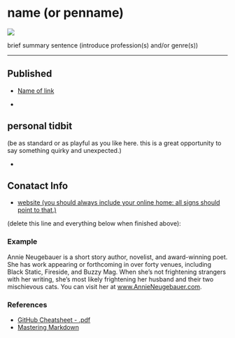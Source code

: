 # name (or penname)

![](./_assets/emot_051_x3)

brief summary sentence (introduce profession(s) and/or genre(s))

___

## Published
- [Name of link](http://link/to/article)

+

## personal tidbit 
(be as standard or as playful as you like here. this is a great opportunity to say something quirky and unexpected.)

+

## Conatact Info
- [website (you should always include your online home: all signs should point to that.)](http://sites.google.com/your/new/portfolio/site)



(delete this line and everything below when finished above):

### Example 

Annie Neugebauer is a short story author, novelist, and award-winning poet. She has work appearing or forthcoming in over forty venues, including Black Static, Fireside, and Buzzy Mag. When she’s not frightening strangers with her writing, she’s most likely frightening her husband and their two mischievous cats. You can visit her at www.AnnieNeugebauer.com.

### References
- [GitHub Cheatsheet - .pdf](https://guides.github.com/pdfs/markdown-cheatsheet-online.pdf)
- [Mastering Markdown](https://guides.github.com/features/mastering-markdown/)
